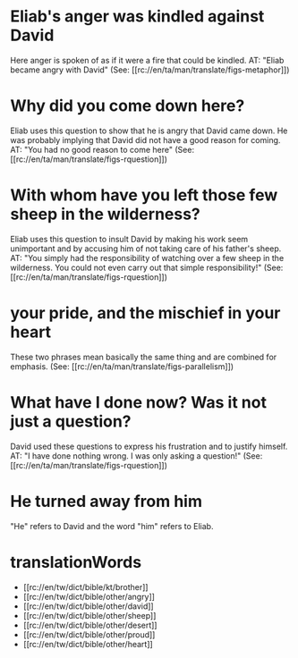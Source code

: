 # Eliab's anger was kindled against David

Here anger is spoken of as if it were a fire that could be kindled. AT: "Eliab became angry with David" (See: [[rc://en/ta/man/translate/figs-metaphor]])

# Why did you come down here?

Eliab uses this question to show that he is angry that David came down. He was probably implying that David did not have a good reason for coming. AT: "You had no good reason to come here" (See: [[rc://en/ta/man/translate/figs-rquestion]])

# With whom have you left those few sheep in the wilderness?

Eliab uses this question to insult David by making his work seem unimportant and by accusing him of not taking care of his father's sheep. AT: "You simply had the responsibility of watching over a few sheep in the wilderness. You could not even carry out that simple responsibility!" (See: [[rc://en/ta/man/translate/figs-rquestion]])

# your pride, and the mischief in your heart

These two phrases mean basically the same thing and are combined for emphasis. (See: [[rc://en/ta/man/translate/figs-parallelism]])

# What have I done now? Was it not just a question?

David used these questions to express his frustration and to justify himself. AT: "I have done nothing wrong. I was only asking a question!" (See: [[rc://en/ta/man/translate/figs-rquestion]])

# He turned away from him

"He" refers to David and the word "him" refers to Eliab.

# translationWords

* [[rc://en/tw/dict/bible/kt/brother]]
* [[rc://en/tw/dict/bible/other/angry]]
* [[rc://en/tw/dict/bible/other/david]]
* [[rc://en/tw/dict/bible/other/sheep]]
* [[rc://en/tw/dict/bible/other/desert]]
* [[rc://en/tw/dict/bible/other/proud]]
* [[rc://en/tw/dict/bible/other/heart]]